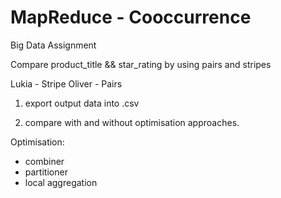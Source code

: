 # MapReduce - Cooccurrence

Big Data Assignment

Compare product_title && star_rating by using pairs and stripes 

Lukia - Stripe 
Oliver - Pairs  

1. export output data into .csv
 
2. compare with and without optimisation approaches.

Optimisation:
- combiner
- partitioner
- local aggregation

